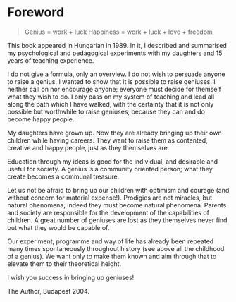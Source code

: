 # Foreword

> Genius = work + luck
> Happiness = work + luck + love + freedom

This book appeared in Hungarian in 1989.  In it, I described and
summarised my psychological and pedagogical experiments with my
daughters and 15 years of teaching experience.

I do not give a formula, only an overview.  I do not wish to persuade
anyone to raise a genius.  I wanted to show that it is possible to
raise geniuses.  I neither call on nor encourage anyone; everyone must
decide for themself what they wish to do.  I only pass on my system of
teaching and lead all along the path which I have walked, with the
certainty that it is not only possible but worthwhile to raise
geniuses, because they can and do become happy people.

My daughters have grown up.  Now they are already bringing up their
own children while having careers.  They want to raise them as
contented, creative and happy people, just as they themselves are.

Education through my ideas is good for the individual, and desirable
and useful for society.  A genius is a community oriented person;
what they create becomes a communal treasure.

Let us not be afraid to bring up our children with optimism and
courage (and without concern for material expense!).  Prodigies are
not miracles, but natural phenomena; indeed they must become natural
phenomena.   Parents and society are responsible for the development
of the capabilities of children.  A great number of geniuses are lost
as they themselves never find out what they would be capable of.

Our experiment, programme and way of life has already been repeated
many times spontaneously throughout history (see above all the
childhood of a genius).  We want only to make them known and aim
through that to elevate them to their theoretical height.

I wish you success in bringing up geniuses!

The Author, Budapest 2004.
